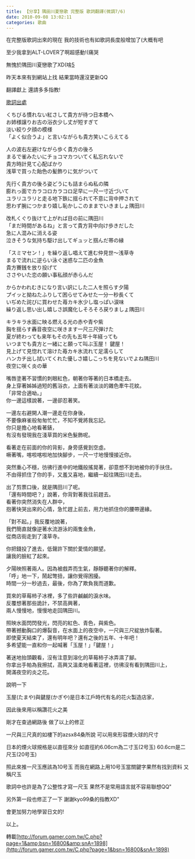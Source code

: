 ```yaml
---
title: 【分享】隅田川夏戀歌 完整版 歌詞翻譯(微調7/6)
date: 2010-09-08 13:02:11
categories: 歌曲
---
```


   在完整版歌詞出來的現在 我的技術也有如歌詞長度般增加了(大概有吧  
  
至少我拿到ALT-LOVER了啊超感動!(痛哭  
  
無愧於隅田川夏戀歌了XD(啥[5](http://i823.photobucket.com/albums/zz160/ddrx2sc/KIMONO_PRINCESS_sa.png)  
  
  
昨天本來有到網站上找 結果當時還沒更新QQ  
  
翻譯獻上 還請多多指教!  
  
[歌詞出處](http://ref.gamer.com.tw/redir.php?url=http%3A%2F%2Fwww7.atwiki.jp%2Fbemanilyrics%2Fpages%2F234.html)  
  
  
くちびる慣れない紅さして貴方が待つ日本橋へ   
お姉様譲りお古の浴衣少し丈が短すぎて   
淡い絞り夕顔の模様   
「よく似合うよ」と言いながらも貴方笑いこらえてる   
  
人の波右左避けながら歩く貴方の後ろ   
まるで雀みたいにチョコマカついてく私忘れないで   
貴方時計見て心配ばかり   
浅草で買った飴色の髪飾りに気がついて   
  
先行く貴方の後ろ姿どうにも詰まらぬ私の隣   
膨れっ面でカラコロカラコロ足早に一尺一寸近づいて   
ユラリユラリと走る地下鉄に揺られて不意に背中押されて   
思わず腕につかまり嬉し恥かしこのままでいきましょ隅田川   
  
改札くぐり抜けて上がれば目の前に隅田川   
「まだ時間があるね」と言って貴方背中向け歩きだした   
急に人混みに消える姿   
泣きそうな気持ち駆け出してギュッと掴んだ帯の縁   
  
「スミマセン！」を繰り返し唱えて進む仲見世～浅草寺   
まるで流れに逆らい泳ぐ迷惑な二匹の金魚   
貴方賽銭を放り投げて   
ささやいた恋の願い事私顔が赤らんだ   
  
からかわれむきになり言い訳にした二人を照らす夕陽   
プイッと拗ねたふりして困らせてみせた一分一秒長くて   
いぢめた詫びに買わせた苺カキ氷少し塩っぱい涙味   
繰り返し思い出し嬉しさ誤魔化しそろそろ戻りましょ隅田川   
  
キラキラ水面に映る燃える光の赤や青や紫   
胸を揺らす轟音夜空に咲きます一尺三尺弾けた   
夏が終わっても来年もその先も五年十年経っても   
いつまでも貴方と一緒にと願って叫ぶ玉屋！ 鍵屋！   
見上げて見惚れて溶けた苺カキ氷流れて足濡らして   
ハンカチ出し拭いてくれた優しさ嬉しこっちを見ないでよね隅田川   
夜空に咲く炎の華   
  
嘴唇塗著不習慣的刺眼紅色，朝著你等著的日本橋走去。  
身上穿著姊姊過短的舊浴衣，上面有著淡淡的雜色牽牛花紋。  
「非常合適呦。」  
你一邊這樣說著，一邊卻忍著笑。  
  
一邊左右避開人潮一邊走在你身後，  
不要像麻雀般匆匆忙忙，不知不覺將我忘記。  
你只是擔心地看著錶，  
有沒有發現我在淺草買的米色髮飾呢。  
  
看著走在前面的你的背影，身旁感覺到空虛。  
噘著嘴，喀啦喀啦地加快腳步，一尺一寸地慢慢接近你。  
  
突然重心不穩，彷彿行進中的地鐵般搖晃著，卻意想不到地被你的手扶住。  
不由得抓住了你的手，又羞又喜地，繼續一起往隅田川走去。  
  
出了剪票口後，就是隅田川了呢。  
「還有時間吧？」說著，你背對著我往前趕去。  
看著你突然消失在人群中，  
抱著快哭出來的心情，急忙趕上前去，用力地抓住你的腰帶邊緣。  
  
「對不起。」我反覆地說著，  
我們簡直就像逆著水流游泳的兩隻金魚，  
從商店街走到了淺草寺。  
  
你把錢投了進去，低聲許下關於愛情的願望。  
讓我的臉紅了起來。  
  
夕陽映照著兩人。因為被戲弄而生氣，靜靜聽著你的解釋。  
「呼」地一下，鬧起彆扭，讓你覺得困擾。  
時間一分一秒過去，最後，你為了欺負我而道歉。  
  
買來的草莓柿子冰裡，多了些許鹹鹹的淚水味。  
反覆想著那些詭計，不禁高興著，  
兩人慢慢地，慢慢地走回隅田川。  
  
照映水面閃閃發光，閃亮的紅色、青色，與紫色。  
帶著撼動胸口的爆裂音，在水面上的夜空中，一尺與三尺綻放炸裂著。  
即使夏天結束了，還有明年吧？還有之後的五年、十年吧！  
多希望能一直和你一起喊著「玉屋！」「鍵屋！」  
  
著迷地抬頭觀看，沒有注意到溶化的草莓柿子冰弄濕了腳。  
你拿出手帕為我擦拭，高興又溫柔地看著這裡，彷彿沒有看到隅田川上，  
開滿夜空的炎之花。  
  
  
說明一下  
  
玉屋(たまや)與鍵屋(かぎや)是日本江戶時代有名的花火製造店家，  
  
因此後來用以稱讚花火之美  
  
  
剛才在查過網路後 做了以上的修正  
  
一尺與三尺真的如樓下的azsx84桑所說 可以用來形容煙火球的尺寸  
  
日本的煙火球規格是以直徑來分 如直徑約6.06cm為二寸玉(2号玉) 60.6cm是二尺玉(20号玉)  
  
照此來推一尺玉應該為10号玉 而我在網路上用10号玉當關鍵字果然有找到資料 又稱尺玉  
  
歌詞中也許是為了公整性才寫一尺玉 果然不是常用語言就不容易聯想QQ"  
  
另外第一段也修正了一下 謝謝kyo99桑的指教XD"  
  
會更加努力地學習日文的!  
  
  
以上。

轉載[http://forum.gamer.com.tw/C.php?page=1&amp;bsn=16800&amp;snA=1898](http://forum.gamer.com.tw/C.php?page=1&bsn=16800&snA=1898)

 
